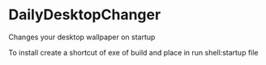 # DailyDesktopChanger
Changes your desktop wallpaper on startup


To install create a shortcut of exe of build and place in run shell:startup file